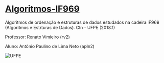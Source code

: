 # [Algoritmos-IF969](https://sites.google.com/a/cin.ufpe.br/if969-aeds-rvimieiro/)
Algoritmos de ordenação e estruturas de dados estudados na cadeira IF969 (Algoritmos e Estrturas de Dados). CIn - UFPE (2018.1)

Professor: Renato Vimieiro (rv2)

Aluno: Antônio Paulino de Lima Neto (apln2)

![UFPE](https://upload.wikimedia.org/wikipedia/commons/thumb/8/85/Bras%C3%A3o_da_UFPE.png/161px-Bras%C3%A3o_da_UFPE.png)
